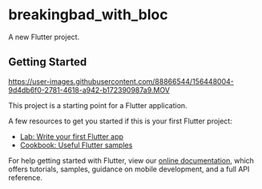 # breakingbad_with_bloc

A new Flutter project.

## Getting Started



https://user-images.githubusercontent.com/88866544/156448004-9d4db6f0-2781-4618-a942-b172390987a9.MOV



This project is a starting point for a Flutter application.

A few resources to get you started if this is your first Flutter project:

- [Lab: Write your first Flutter app](https://flutter.dev/docs/get-started/codelab)
- [Cookbook: Useful Flutter samples](https://flutter.dev/docs/cookbook)

For help getting started with Flutter, view our
[online documentation](https://flutter.dev/docs), which offers tutorials,
samples, guidance on mobile development, and a full API reference.

